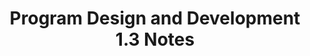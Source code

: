 ---
toc: true
layout: post
description: API
categories: [Markdown, Trimester 1, Tri 1 Notes, Collegeboard]
title: Program Design and Development 1.3 Notes
comments: true
---